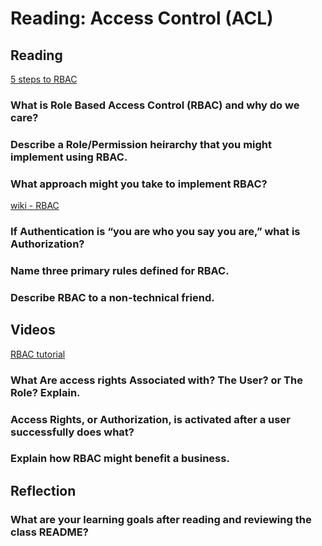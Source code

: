 # Reading: Access Control (ACL)  
## Reading  
[5 steps to RBAC]()  
  
### What is Role Based Access Control (RBAC) and why do we care?  
  
  
  
### Describe a Role/Permission heirarchy that you might implement using RBAC.  
  
  
  
### What approach might you take to implement RBAC?  
  
  
  
[wiki - RBAC]()  
  
### If Authentication is “you are who you say you are,” what is Authorization?  
  
  
  
### Name three primary rules defined for RBAC.  
  
  
  
### Describe RBAC to a non-technical friend.  
  
  
  
  
## Videos  
  
[RBAC tutorial]()  
  
### What Are access rights Associated with? The User? or The Role? Explain.  
  
  
  
### Access Rights, or Authorization, is activated after a user successfully does what?  
  
  
  
### Explain how RBAC might benefit a business.  
  
  
  
## Reflection  
  
### What are your learning goals after reading and reviewing the class README?  
  
  
  
  
